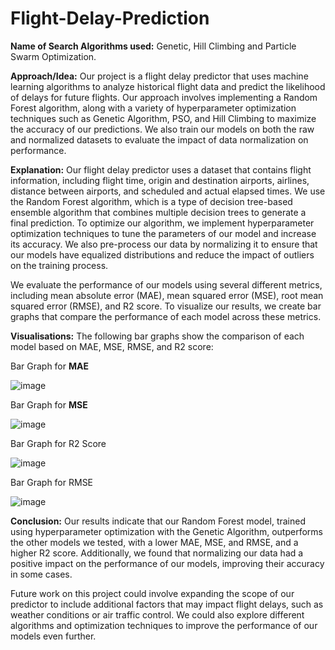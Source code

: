 # Flight-Delay-Prediction
**Name of Search Algorithms used:** Genetic, Hill Climbing and Particle Swarm Optimization.

**Approach/Idea:** Our project is a flight delay predictor that uses machine learning algorithms to analyze historical flight data and predict the likelihood of delays for future flights. Our approach involves implementing a Random Forest algorithm, along with a variety of hyperparameter optimization techniques such as Genetic Algorithm, PSO, and Hill Climbing to maximize the accuracy of our predictions. We also train our models on both the raw and normalized datasets to evaluate the impact of data normalization on performance.

**Explanation:** Our flight delay predictor uses a dataset that contains flight information, including flight time, origin and destination airports, airlines, distance between airports, and scheduled and actual elapsed times. We use the Random Forest algorithm, which is a type of decision tree-based ensemble algorithm that combines multiple decision trees to generate a final prediction. To optimize our algorithm, we implement hyperparameter optimization techniques to tune the parameters of our model and increase its accuracy. We also pre-process our data by normalizing it to ensure that our models have equalized distributions and reduce the impact of outliers on the training process.

We evaluate the performance of our models using several different metrics, including mean absolute error (MAE), mean squared error (MSE), root mean squared error (RMSE), and R2 score. To visualize our results, we create bar graphs that compare the performance of each model across these metrics.

**Visualisations:** The following bar graphs show the comparison of each model based on MAE, MSE, RMSE, and R2 score:

Bar Graph for  **MAE**

![image](https://user-images.githubusercontent.com/87059885/233943500-e8e4cbd7-7478-4a4e-8bc6-ec5e44eee3e6.png)



Bar Graph for **MSE**

![image](https://user-images.githubusercontent.com/87059885/233943652-7325b583-7fde-4985-b079-15ac6ab6584b.png)


Bar Graph for R2 Score

![image](https://user-images.githubusercontent.com/87059885/233943736-3e649a05-8739-4d03-bc3a-ec95ccc5ad48.png)


Bar Graph for RMSE

![image](https://user-images.githubusercontent.com/87059885/233943854-a5d5bbc5-80a0-42a2-a1e6-d883922df8b8.png)


**Conclusion:** Our results indicate that our Random Forest model, trained using hyperparameter optimization with the Genetic Algorithm, outperforms the other models we tested, with a lower MAE, MSE, and RMSE, and a higher R2 score. Additionally, we found that normalizing our data had a positive impact on the performance of our models, improving their accuracy in some cases.

Future work on this project could involve expanding the scope of our predictor to include additional factors that may impact flight delays, such as weather conditions or air traffic control. We could also explore different algorithms and optimization techniques to improve the performance of our models even further.
